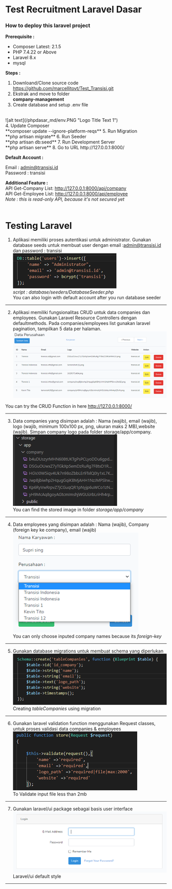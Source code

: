 Test Recruitment Laravel Dasar
======

### How to deploy this laravel project

 __Prerequisite :__

* Composer Latest: 2.1.5
* PHP 7.4.22 or Above
* Laravel 8.x
* mysql

__Steps :__

1. Downloand/Clone source code https://github.com/marcellitovt/Test_Transisi.git
2. Ekstrak and move to folder  </br> **company-management**
3. Create database and setup .env file
</br>
![alt text](/phpdasar_md/env.PNG "Logo Title Text 1") </br>
4. Update Composer  </br> **composer update --ignore-platform-reqs**
5. Run Migration  </br> **php artisan migrate**
6. Run Seeder   </br> **php artisan db:seed**
7. Run Development Server   </br> **php artisan serve**
8. Go to URL http://127.0.0.1:8000/

__Default Account :__

Email : admin@transisi.id </br>
Password : transisi

__Additional Feature :__</br>
API Get-Company List: http://127.0.0.1:8000/api/company </br>
API Get-Employee List: http://127.0.0.1:8000/api/employee </br>
*Note : this is read-only API, because it's not secured yet*</br>
</br>

Testing Laravel
======

1. Aplikasi memiliki proses autentikasi untuk administrator. Gunakan database seeds untuk membuat user dengan email :admin@transisi.id dan password : transisi</br>
![alt text](/phpdasar_md/laravel1.PNG "Logo Title Text 1") </br>
*script : database/seeders/DatabaseSeeder.php*</br>
You can also login with default account after you run database seeder
***

2. Aplikasi memiliki fungsionalitas CRUD untuk data companies dan employees. Gunakan Laravel Resource Controllers dengan defaultmethods. Pada companies/employees list gunakan laravel pagination, tampilkan 5 data per halaman.</br>
![alt text](/phpdasar_md/laravel2.PNG "Logo Title Text 1") </br>

You can try the CRUD Function in here http://127.0.0.1:8000/
***
3. Data companies yang disimpan adalah : Nama (wajib), email (wajib), logo (wajib, minimum 100x100 px, png, ukuran maks 2 MB),website (wajib). Simpan company logo pada folder storage/app/company. </br>
![alt text](/phpdasar_md/laravel3.PNG "Logo Title Text 1") </br>
You can find the stored image in folder *storage/app/company*
***
4. Data employees yang disimpan adalah : Nama (wajib), Company (foreign key ke company), email (wajib)</br>
![alt text](/phpdasar_md/laravel3-1.PNG "Logo Title Text 1") </br>
You can only choose inputed company names because its *foreign-key*
***
5.  Gunakan database migrations untuk membuat schema yang diperlukan</br>
![alt text](/phpdasar_md/laravel5.PNG "Logo Title Text 1") </br>
Creating *tableCompanies* using migration
***
6. Gunakan laravel validation function menggunakan Request classes, untuk proses validasi data companies & employees</br>
![alt text](/phpdasar_md/laravel6.PNG "Logo Title Text 1") </br>
To Validate input file less than 2mb 
***

7. Gunakan laravel/ui package sebagai basis user interface</br>
![alt text](/phpdasar_md/laravel7.PNG "Logo Title Text 1") </br>
Laravel/ui default style
***